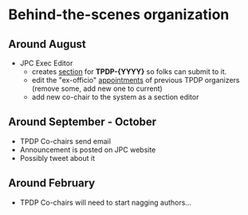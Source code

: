 # Behind-the-scenes organization

## Around August

- JPC Exec Editor 
  - creates [section](https://journalprivacyconfidentiality.org/index.php/jpc/management/settings/context#sections) for **TPDP-{YYYY}** so folks can submit to it.
  - edit the "ex-officio" [appointments](https://journalprivacyconfidentiality.org/index.php/jpc/management/settings/context#masthead) of previous TPDP organizers (remove  some, add new one to current)
  - add new co-chair to the system as a section editor

## Around September - October

- TPDP Co-chairs send email
- Announcement is posted on JPC website
- Possibly tweet about it

## Around February 

- TPDP Co-chairs will need to start nagging authors...
